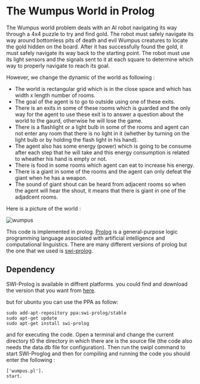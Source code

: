 # The Wumpus World in Prolog
The Wumpus world problem deals with an AI robot navigating its way through a 4x4 puzzle to try and find gold. The robot must safely navigate its way around bottomless pits of death and evil Wumpus creatures to locate the gold hidden on the board. After it has successfully found the gold, it must safely navigate its way back to the starting point. The robot must use its light sensors and the signals sent to it at each square to determine which way to properly navigate to reach its goal.

However, we change the dynamic of the world as following :
  * The world is rectangular grid which is in the close space and which has width x length number of rooms. 
  * The goal of the agent is to go to outside using one of these exits.
  * There is an exits in some of these rooms which is guarded and the only way for the agent to use these exit is to answer a question about the world to the gaurd, otherwise he will lose the game.
  * There is a flashlight or a light bulb in some of the rooms and agent can not enter any room that there is no light in it (whether by turning on the light bulb or by holding the flash light in his hand).
  * The agent also has some energy (power) which is going to be consume after each step that he will take and this energy consumption is related to wheather his hand is empty or not.
  * There is food in some rooms which agent can eat to increase his energy.
  * There is a giant in some of the rooms and the agent can only defeat the giant when he has a weapon.
  * The sound of giant shout can be heard from adjacent rooms so when the agent will hear the shout, it means that there is giant in one of the adjadcent rooms. 
  
  Here is a picture of the world : 


![wumpus](http://i63.tinypic.com/9tenvd.jpg)


This code is implemented in prolog. [Prolog](https://en.wikipedia.org/wiki/Prolog) is a general-purpose logic programming language associated with artificial intelligence and computational linguistics. There are many different versions of prolog but the one that we used is [swi-prolog](http://www.swi-prolog.org/).

## Dependency
SWI-Prolog is available in diffrent platforms. you could find and download the version that you want from [here](http://www.swi-prolog.org/download/stable).

but for ubuntu you can use the PPA as follow:

```
sudo add-apt-repository ppa:swi-prolog/stable
sudo apt-get update
sudo apt-get install swi-prolog
```
and for executing the code. Open a terminal and change the current directory t0 the directory in which there are is the source file (the code also needs the data.db file for configuration). Then run the swipl command to start SWI-Proglog and then for compiling and running the code you should enter the following : 

```
['wumpus.pl'].
start.
```



